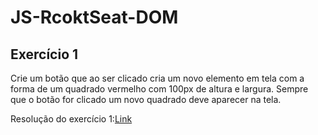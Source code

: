 # JS-RcoktSeat-DOM
## Exercício 1

Crie um botão que ao ser clicado cria um novo elemento em tela com a forma de um quadrado
vermelho com 100px de altura e largura. Sempre que o botão for clicado um novo quadrado deve
aparecer na tela.


Resolução do exercício 1:[Link](https://codepen.io/brunodhein/pen/WNNpvvw)

